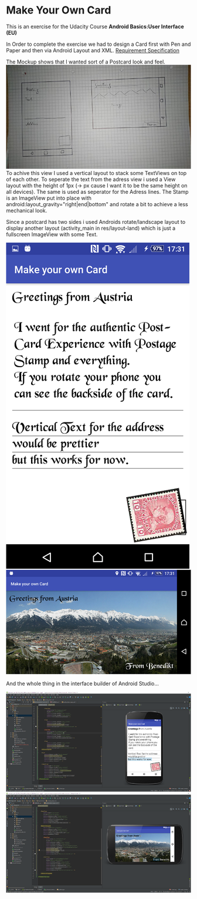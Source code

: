 <h1>Make Your Own Card</h1>

This is an exercise for the Udacity Course **Android Basics:User Interface (EU)**

In Order to complete the exercise we had to design a Card first with Pen and Paper and then via Android Layout and XML. 
[Requirement Specification](https://classroom.udacity.com/courses/ud834-eu/lessons/2bdfe89e-b44c-4789-90a6-755077aff7f8/concepts/43534185690923#)


The  Mockup shows that I wanted sort of a Postcard look and feel. 
![Mockup](/screens/mockup.jpg)
To achive this view I used a vertical layout to stack some TextViews on top of each other. 
To seperate the text from the adress view i used a View layout with the height of 1px (-> px cause I want it to be the same height on all devices). 
The same is used as seperator for the Adress lines. 
The Stamp is an ImageView put into place with android:layout_gravity="right|end|bottom" and rotate a bit to achieve a less mechanical look. 

Since a postcard has two sides i used Androids rotate/landscape layout to display another layout (activity_main in res/layout-land) which is just a 
fullscreen ImageView with some Text. 

![Front](/screens/portrait_card.png)
![Back](/screens/landscape_card.png)


And the whole thing in the interface builder of Android Studio...

![Back](/screens/screen_port_builder.png)
![Front](/screens/screen_land_builder.png)

